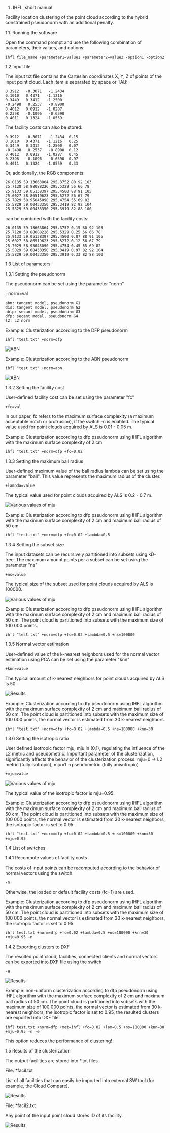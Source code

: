 1. IHFL, short manual

Facility location clustering of the point cloud according to the hybrid constrained pseudonorm with an additional penalty. 


1.1. Running the software

Open the command prompt and use the following combination of parameters, their values, and options: 

	ihfl file_name +parameter1=value1 +parameter2=value2 -option1 -option2

1.2 Input file

The input txt file contains the Cartesian coordinates X, Y, Z of points of the input point cloud. Each item is separated by space or TAB:


	0.3912   -0.3071   -1.2434  
	0.1010   0.4371   -1.1216   
	0.3449   0.3412   -1.2500   
	-0.2498   0.2537   -0.8900  
	0.4012   0.0912   -1.0287   
	0.2398   -0.1096   -0.6590  
	0.4011   0.1324   -1.0559   

The facility costs can also be stored:

	0.3912   -0.3071   -1.2434  0.15
	0.1010   0.4371   -1.1216   0.25
	0.3449   0.3412   -1.2500   0.07
	-0.2498   0.2537   -0.8900  0.12
	0.4012   0.0912   -1.0287   0.45
	0.2398   -0.1096   -0.6590  0.97
	0.4011   0.1324   -1.0559   0.33

Or, additionally, the RGB components:

	26.0135 59.13663864 295.3752 80 92 103
	25.7128 58.88088226 295.5329 56 66 78
	25.9133 59.05138397 295.4500 88 91 105
	25.6027 58.86519623 295.5272 56 67 79
	25.7029 58.95045090 295.4754 55 69 82
	25.5829 59.00433350 295.3419 82 92 104
	25.5829 59.00433350 295.3919 82 88 100 

can be combined with the facility costs:

	26.0135 59.13663864 295.3752 0.15 80 92 103
	25.7128 58.88088226 295.5329 0.25 56 66 78
	25.9133 59.05138397 295.4500 0.07 88 91 105
	25.6027 58.86519623 295.5272 0.12 56 67 79
	25.7029 58.95045090 295.4754 0.45 55 69 82
	25.5829 59.00433350 295.3419 0.97 82 92 104
	25.5829 59.00433350 295.3919 0.33 82 88 100 


1.3 List of parameters

1.3.1 Setting the pseudonorm

The pseudonorm can be set using the parameter "norm"

+norm=val

	abn: tangent model, pseudonorm G1
	dis: tangent model, pseudonorm G2
	ablp: secant model, pseudonorm G3
	dfp: secant model, pseudonorm G4
	l2: L2 norm
	
Example: Clusterization according to the DFP pseudonorm

	ihfl "test.txt" +norm=dfp

![ABN](./data/Cone/clusters_dfp.jpg)

Example: Clusterization according to the ABN pseudonorm

	ihfl "test.txt" +norm=abn

![ABN](./data/Cone/clusters_abn.jpg)
	
1.3.2 Setting the facility cost

User-defined facility cost can be set using the parameter "fc"

	+fc=val

In our paper, fc refers to the maximum surface complexity (a maximum acceptable notch or protrusion), if the switch -n is enabled. The typical value used for point clouds acquired by ALS is 0.01 - 0.05 m.

Example: Clusterization according to dfp pseudonorm using IHFL algorithm with the maximum surface complexity of 2 cm

	ihfl "test.txt" +norm=dfp +fc=0.02

1.3.3 Setting the maximum ball radius

User-defined maximum value of the ball radius lambda can be set using the parameter "ball". This value represents the maximum
radius of the cluster.

	+lambda=value

The typical value used for point clouds acquired by ALS is 0.2 - 0.7 m.


![Various values of mju](./data/clusters_lambda.jpg)

Example: Clusterization according to dfp pseudonorm using IHFL algorithm with the maximum surface complexity of 2 cm
and maximum ball radius of 50 cm

	ihfl "test.txt" +norm=dfp +fc=0.02 +lambda=0.5

1.3.4 Setting the subset size

The input datasets can be recursively partitioned into subsets using kD-tree. The maximum amount points per a subset can be set
using the parameter "ns"

	+ns=value

The typical size of the subset used for point clouds acquired by ALS is 100000.

![Various values of mju](./data/progress.jpg)

Example: Clusterization according to dfp pseudonorm using IHFL algorithm with the maximum surface complexity of 2 cm
and maximum ball radius of 50 cm. The point cloud is partitioned into subsets with the maximum size of 100 000 points.

	ihfl "test.txt" +norm=dfp +fc=0.02 +lambda=0.5 +ns=100000

1.3.5 Normal vector estimation

User-defined value of the k-nearest neighbors used for the normal vector estimation using PCA can be set using the parameter "knn"

	+knn=value

The typical amount of k-nearest neighbors for point clouds acquired by ALS is 50.

![Results](./data/ETH/clusters_normals_dfp.jpg)

Example: Clusterization according to dfp pseudonorm using IHFL algorithm with the maximum surface complexity of 2 cm
and maximum ball radius of 50 cm. The point cloud is partitioned into subsets with the maximum size of 100 000 points, the normal
vector is estimated from 30 k-nearest neighbors.

	ihfl "test.txt" +norm=dfp +fc=0.02 +lambda=0.5 +ns=100000 +knn=30

1.3.6 Setting the isotropic ratio

User defined isotropic factor mju, mju in (0,1), regulating the influence of the L2 metric and pseudometric.  Important parameter of 
the clusterization, significantly affects the behavior of the clusterization process: mju=0 -> L2 metric (fully isotropic), 
mju=1 ->pseudometric (fully anisotropic)

	+mju=value

![Various values of mju](./data/clustering_metrics2.jpg)

The typical value of the isotropic factor is mju=0.95.

Example: Clusterization according to dfp pseudonorm using IHFL algorithm with the maximum surface complexity of 2 cm
and maximum ball radius of 50 cm. The point cloud is partitioned into subsets with the maximum size of 100 000 points, the normal
vector is estimated from 30 k-nearest neighbors, the isotropic factor is set to 0.95.

	ihfl "test.txt" +norm=dfp +fc=0.02 +lambda=0.5 +ns=100000 +knn=30 +mju=0.95

1.4 List of switches

1.4.1 Recompute values of facility costs

The costs of input points can be recomputed according to the behavior of normal vectors using the switch

	-n 	

Otherwise, the loaded or default facility costs (fc=1) are used.

Example: Clusterization according to dfp pseudonorm using IHFL algorithm with the maximum surface complexity of 2 cm
and maximum ball radius of 50 cm. The point cloud is partitioned into subsets with the maximum size of 100 000 points, the normal
vector is estimated from 30 k-nearest neighbors, the isotropic factor is set to 0.95.

	ihfl test.txt +norm=dfp +fc=0.02 +lambda=0.5 +ns=100000 +knn=30 +mju=0.95 -n

1.4.2 Exporting clusters to DXF

The resulted point cloud, facilities, connected clients and normal vectors can be exported into DXF file using the switch

	-e

![Results](./data/export.jpg)

Example: non-uniform clusterization according to dfp pseudonorm using IHFL algorithm with the maximum surface complexity of 2 cm
and maximum ball radius of 50 cm. The point cloud is partitioned into subsets with the maximum size of 100 000 points, the normal
vector is estimated from 30 k-nearest neighbors, the isotropic factor is set to 0.95, the resulted clusters are exported into DXF file.

	ihfl test.txt +norm=dfp +met=ihfl +fc=0.02 +lam=0.5 +ns=100000 +knn=30 +mju=0.95 -n -e

This option reduces the performance of clustering! 


1.5 Results of the clusterization

The output facilities are stored into *.txt files. 

File: *facil.txt

List of all facilities that can easily be imported into external SW tool (for example, the Cloud Compare).

![Results](./data/facilities.jpg)

File: *facil2.txt

Any point of the input point cloud stores ID of its facility.

![Results](./data/facilities2.jpg)

